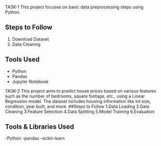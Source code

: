 TASK-1
This project focuses on basic data preprocessing steps using Python.
## Steps to Follow
1. Download Dataset
2. Data Cleaning
## Tools Used
- Python  
- Pandas  
- Jupyter Notebook
  
TASK-2
This project aims to predict house prices based on various features such as the number of bedrooms, square footage, etc., using a Linear Regression model. The dataset includes housing information like lot size, condition, year built, and more.
##Steps to Follow
1.Data Loading
2.Data Cleaning
3.Feature Selection
4.Data Splitting
5.Model Training
6.Evaluation
## Tools & Libraries Used
-Python 
-pandas
-scikit-learn

